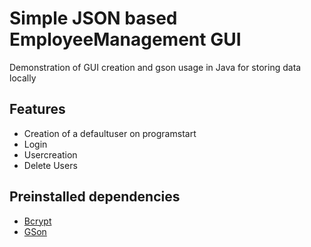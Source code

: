 # Simple JSON based EmployeeManagement GUI

Demonstration of GUI creation and gson usage in Java for storing data locally

## Features
- Creation of a defaultuser on programstart
- Login
- Usercreation
- Delete Users

## Preinstalled dependencies
- [Bcrypt](https://mvnrepository.com/artifact/at.favre.lib/bcrypt/0.9.0)
- [GSon](https://mvnrepository.com/artifact/com.google.code.gson/gson/2.9.0)
